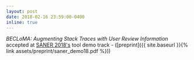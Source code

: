 ```yaml
---
layout: post
date: 2018-02-16 23:59:00-0400
inline: true
---
```


*BECLoMA: Augmenting Stack Traces with User Review Information* accepted at [SANER 2018's](http://saner.unimol.it) tool demo track - ([preprint]({{ site.baseurl }}{% link assets/preprint/saner_demo18.pdf %}))
